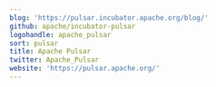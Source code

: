 ```yaml
---
blog: 'https://pulsar.incubator.apache.org/blog/'
github: apache/incubator-pulsar
logohandle: apache_pulsar
sort: pulsar
title: Apache Pulsar
twitter: Apache_Pulsar
website: 'https://pulsar.apache.org/'
---
```

